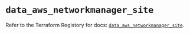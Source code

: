 # `data_aws_networkmanager_site`

Refer to the Terraform Registory for docs: [`data_aws_networkmanager_site`](https://registry.terraform.io/providers/hashicorp/aws/4.67.0/docs/data-sources/networkmanager_site).
